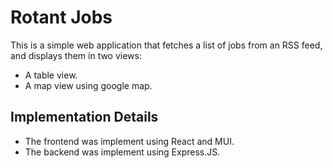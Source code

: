# Rotant Jobs

This is a simple web application that fetches a list of jobs from an RSS feed, and displays them in two views:
* A table view.
* A map view using google map.

## Implementation Details
* The frontend was implement using React and MUI.
* The backend was implement using Express.JS.
